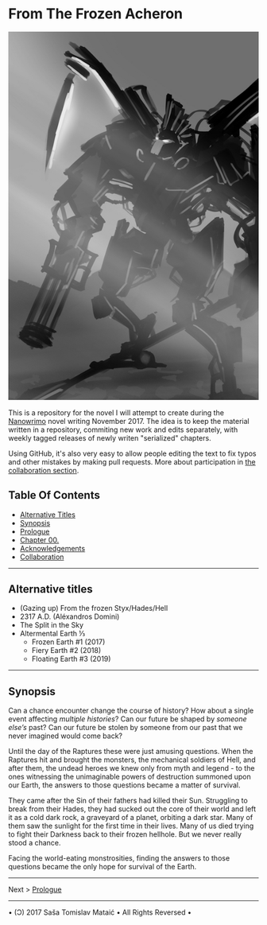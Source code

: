 From The Frozen Acheron
==========================================================


![Book Cover Illustration](media/cover-sketch-lq.jpg)


This is a repository for the novel I will attempt to create during the [Nanowrimo](http://nanowrimo.org) novel writing November 2017. The idea is to keep the material written in a repository, commiting new work and edits separately, with weekly tagged releases of newly writen "serialized" chapters. 

Using GitHub, it's also very easy to allow people editing the text to fix typos and other mistakes by making pull requests. More about participation in [the collaboration section](sections/Collaboration.md).

Table Of Contents
----------------------------------------------------------


* [Alternative Titles](#alternative-titles)
* [Synopsis](#synopsis)
* [Prologue](sections/Prologue.md)
* [Chapter 00.](chapters/00.md)
* [Acknowledgements](sections/Acknowledgements.md)
* [Collaboration](sections/Collaboration.md)


----------------------------------------------------------


Alternative titles
----------------------------------------------------------

* (Gazing up) From the frozen Styx/Hades/Hell
* 2317 A.D. (Aléxandros Domini)
* The Split in the Sky
* Altermental Earth ⅓  
    * Frozen Earth #1 (2017)
    * Fiery Earth  #2 (2018) 
    * Floating Earth #3 (2019)



----------------------------------------------------------



Synopsis
----------------------------------------------------------


Can a chance encounter change the course of history? How about a single event affecting _multiple histories_? Can our future be shaped by _someone else’s_ past? Can our future be stolen by someone from our past that we never imagined would come back? 

Until the day of the Raptures these were just amusing questions. When the Raptures hit and brought the monsters, the mechanical soldiers of Hell, and after them, the undead heroes we knew only from myth and legend - to the ones witnessing the unimaginable powers of destruction summoned upon our Earth, the answers to those questions became a matter of survival. 

They came after the Sin of their fathers had killed their Sun. Struggling to break from their Hades, they had sucked out the core of their world and left it as a cold dark rock, a graveyard of a planet, orbiting a dark star. Many of them saw the sunlight for the first time in their lives. Many of us died trying to fight their Darkness back to their frozen hellhole. But we never really stood a chance.

Facing the world-eating monstrosities, finding the answers to those questions became the only hope for survival of the Earth.


----------------------------------------------------------

Next > [Prologue](sections/Prologue.md)

----------------------------------------------------------


• (Ɔ) 2017 Saša Tomislav Mataić • All Rights Reversed •


